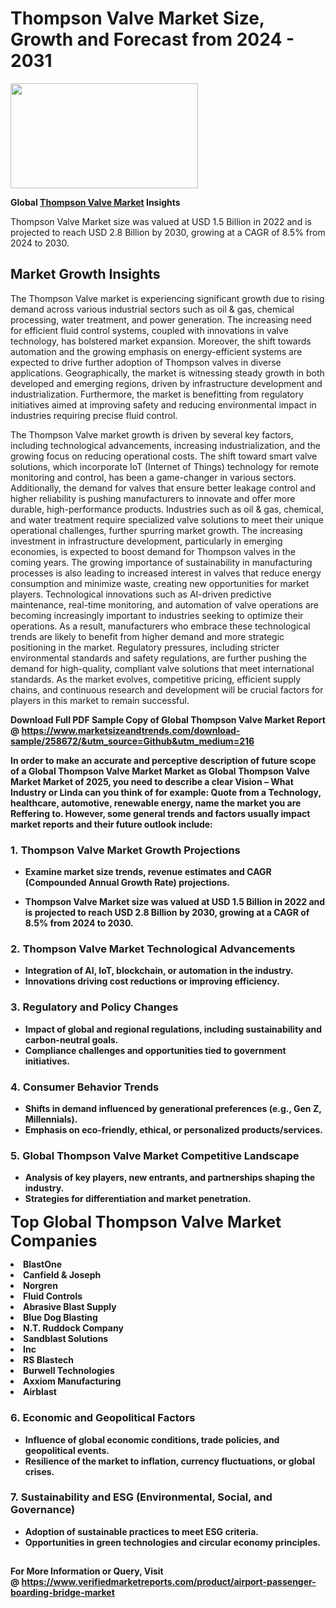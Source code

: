 <H1>Thompson Valve Market Size, Growth and Forecast from 2024 - 2031</H1><img class="aligncenter size-medium wp-image-584254" src="https://thirdeyenews.in/wp-content/uploads/2024/09/Global-Market-Research-300x168.jpeg" alt="" width="300" height="168" /><p><strong>Global&nbsp;<a href="https://www.marketsizeandtrends.com/download-sample/258672/&amp;utm_source=Github&utm_medium=216">Thompson Valve Market</a> Insights</strong></p><p>Thompson Valve Market size was valued at USD 1.5 Billion in 2022 and is projected to reach USD 2.8 Billion by 2030, growing at a CAGR of 8.5% from 2024 to 2030.</p><p><h2>Market Growth Insights</h2> <p>The Thompson Valve market is experiencing significant growth due to rising demand across various industrial sectors such as oil & gas, chemical processing, water treatment, and power generation. The increasing need for efficient fluid control systems, coupled with innovations in valve technology, has bolstered market expansion. Moreover, the shift towards automation and the growing emphasis on energy-efficient systems are expected to drive further adoption of Thompson valves in diverse applications. Geographically, the market is witnessing steady growth in both developed and emerging regions, driven by infrastructure development and industrialization. Furthermore, the market is benefitting from regulatory initiatives aimed at improving safety and reducing environmental impact in industries requiring precise fluid control.</p> <p><strong></strong></p> <p>The Thompson Valve market growth is driven by several key factors, including technological advancements, increasing industrialization, and the growing focus on reducing operational costs. The shift toward smart valve solutions, which incorporate IoT (Internet of Things) technology for remote monitoring and control, has been a game-changer in various sectors. Additionally, the demand for valves that ensure better leakage control and higher reliability is pushing manufacturers to innovate and offer more durable, high-performance products. Industries such as oil & gas, chemical, and water treatment require specialized valve solutions to meet their unique operational challenges, further spurring market growth. The increasing investment in infrastructure development, particularly in emerging economies, is expected to boost demand for Thompson valves in the coming years. The growing importance of sustainability in manufacturing processes is also leading to increased interest in valves that reduce energy consumption and minimize waste, creating new opportunities for market players. Technological innovations such as AI-driven predictive maintenance, real-time monitoring, and automation of valve operations are becoming increasingly important to industries seeking to optimize their operations. As a result, manufacturers who embrace these technological trends are likely to benefit from higher demand and more strategic positioning in the market. Regulatory pressures, including stricter environmental standards and safety regulations, are further pushing the demand for high-quality, compliant valve solutions that meet international standards. As the market evolves, competitive pricing, efficient supply chains, and continuous research and development will be crucial factors for players in this market to remain successful.</p> <p><strong></p><p><span class=""><strong>Download Full PDF Sample Copy of Global Thompson Valve Market Report</strong> @ <a href="https://www.marketsizeandtrends.com/download-sample/258672/&amp;utm_source=Github&utm_medium=216" target="_blank">https://www.marketsizeandtrends.com/download-sample/258672/&amp;utm_source=Github&utm_medium=216</a></span></p><p>In order to make an accurate and perceptive description of future scope of a Global&nbsp;Thompson Valve Market Market as Global&nbsp;Thompson Valve Market Market of 2025, you need to describe a clear Vision &ndash; What Industry or Linda can you think of for example: Quote from a Technology, healthcare, automotive, renewable energy, name the market you are Reffering to. However, some general trends and factors usually impact market reports and their future outlook include:</p><h3>1.&nbsp;<strong>Thompson Valve Market Growth Projections</strong></h3><ul><li>Examine market size trends, revenue estimates and CAGR (Compounded Annual Growth Rate) projections.</li><li><p>Thompson Valve Market size was valued at USD 1.5 Billion in 2022 and is projected to reach USD 2.8 Billion by 2030, growing at a CAGR of 8.5% from 2024 to 2030.</p></li></ul><h3>2.&nbsp;<strong>Thompson Valve Market Technological Advancements</strong></h3><ul><li>Integration of AI, IoT, blockchain, or automation in the industry.</li><li>Innovations driving cost reductions or improving efficiency.</li></ul><h3>3.&nbsp;<strong>Regulatory and Policy Changes</strong></h3><ul><li>Impact of global and regional regulations, including sustainability and carbon-neutral goals.</li><li>Compliance challenges and opportunities tied to government initiatives.</li></ul><h3>4.&nbsp;<strong>Consumer Behavior Trends</strong></h3><ul><li>Shifts in demand influenced by generational preferences (e.g., Gen Z, Millennials).</li><li>Emphasis on eco-friendly, ethical, or personalized products/services.</li></ul><h3>5.&nbsp;<strong>Global Thompson Valve Market Competitive Landscape</strong></h3><ul><li>Analysis of key players, new entrants, and partnerships shaping the industry.</li><li>Strategies for differentiation and market penetration.</li></ul><p data-pm-slice="1 1 []"><span style="color: inherit; font-family: inherit; font-size: 25px;">Top Global Thompson Valve Market Companies</span></p><div class="" data-test-id=""><p><li>BlastOne</li><li> Canfield & Joseph</li><li> Norgren</li><li> Fluid Controls</li><li> Abrasive Blast Supply</li><li> Blue Dog Blasting</li><li> N.T. Ruddock Company</li><li> Sandblast Solutions</li><li> Inc</li><li> RS Blastech</li><li> Burwell Technologies</li><li> Axxiom Manufacturing</li><li> Airblast</li></p></div><h3>6.&nbsp;<strong>Economic and Geopolitical Factors</strong></h3><ul><li>Influence of global economic conditions, trade policies, and geopolitical events.</li><li>Resilience of the market to inflation, currency fluctuations, or global crises.</li></ul><h3>7.&nbsp;<strong>Sustainability and ESG (Environmental, Social, and Governance)</strong></h3><ul><li>Adoption of sustainable practices to meet ESG criteria.</li><li>Opportunities in green technologies and circular economy principles.</li></ul><h2><strong style="font-size: 14px;">For More Information or Query, Visit @&nbsp;</strong><a style="background-color: #ffffff; font-size: 14px;" href="https://www.marketsizeandtrends.com/report/thompson-valve-market/" target="_blank">https://www.verifiedmarketreports.com/product/airport-passenger-boarding-bridge-market</a></h2>
